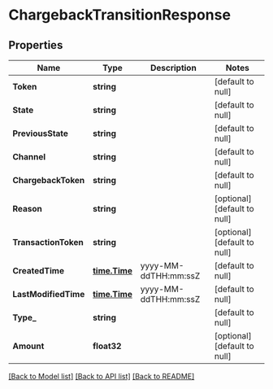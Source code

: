 # ChargebackTransitionResponse

## Properties
Name | Type | Description | Notes
------------ | ------------- | ------------- | -------------
**Token** | **string** |  | [default to null]
**State** | **string** |  | [default to null]
**PreviousState** | **string** |  | [default to null]
**Channel** | **string** |  | [default to null]
**ChargebackToken** | **string** |  | [default to null]
**Reason** | **string** |  | [optional] [default to null]
**TransactionToken** | **string** |  | [optional] [default to null]
**CreatedTime** | [**time.Time**](time.Time.md) | yyyy-MM-ddTHH:mm:ssZ | [default to null]
**LastModifiedTime** | [**time.Time**](time.Time.md) | yyyy-MM-ddTHH:mm:ssZ | [default to null]
**Type_** | **string** |  | [default to null]
**Amount** | **float32** |  | [optional] [default to null]

[[Back to Model list]](../README.md#documentation-for-models) [[Back to API list]](../README.md#documentation-for-api-endpoints) [[Back to README]](../README.md)


